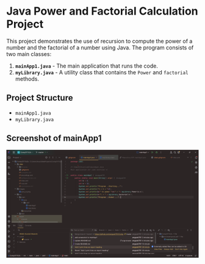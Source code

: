 # Java Power and Factorial Calculation Project

This project demonstrates the use of recursion to compute the power of a number and the factorial of a number using Java. The program consists of two main classes:

1. **`mainApp1.java`** - The main application that runs the code.
2. **`myLibrary.java`** - A utility class that contains the `Power` and `factorial` methods.

## Project Structure

- `mainApp1.java`
- `myLibrary.java`

## Screenshot of mainApp1
![mainApp1 new Screenshot](images/java_ss.png)
